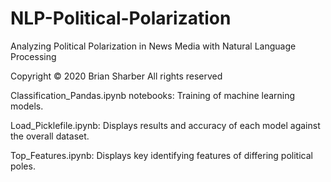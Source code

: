 # NLP-Political-Polarization
Analyzing Political Polarization in News Media with Natural Language Processing

Copyright &copy; 2020 Brian Sharber
All rights reserved

Classification_Pandas.ipynb notebooks: Training of machine learning models.

Load_Picklefile.ipynb: Displays results and accuracy of each model against the overall dataset.

Top_Features.ipynb: Displays key identifying features of differing political poles.
